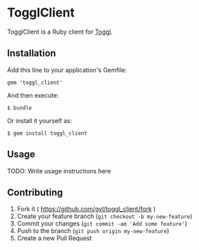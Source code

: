# TogglClient

TogglClient is a Ruby client for [Toggl](http://www.toggl.com).

## Installation

Add this line to your application's Gemfile:

    gem 'toggl_client'

And then execute:

    $ bundle

Or install it yourself as:

    $ gem install toggl_client

## Usage

TODO: Write usage instructions here

## Contributing

1. Fork it ( https://github.com/gvl/toggl_client/fork )
2. Create your feature branch (`git checkout -b my-new-feature`)
3. Commit your changes (`git commit -am 'Add some feature'`)
4. Push to the branch (`git push origin my-new-feature`)
5. Create a new Pull Request
